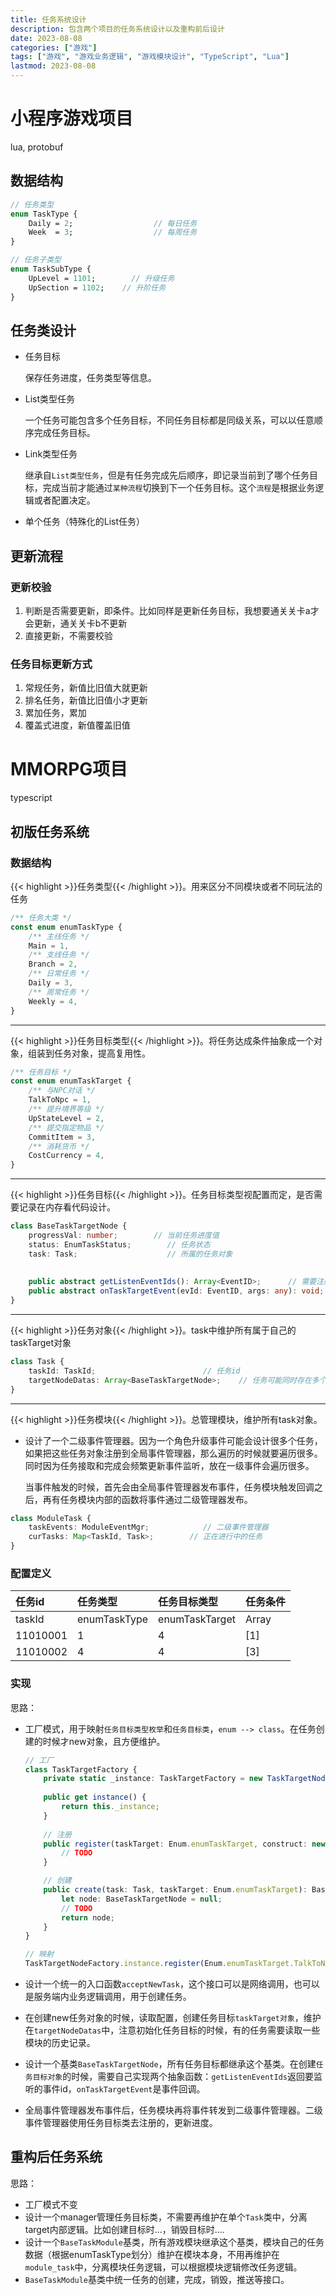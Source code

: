 ```yaml
---
title: 任务系统设计
description: 包含两个项目的任务系统设计以及重构前后设计
date: 2023-08-08
categories: ["游戏"]
tags: ["游戏", "游戏业务逻辑", "游戏模块设计", "TypeScript", "Lua"]
lastmod: 2023-08-08
---
```



# 小程序游戏项目

lua, protobuf

## 数据结构

```protobuf
// 任务类型
enum TaskType {
    Daily = 2;                  // 每日任务
    Week  = 3;                  // 每周任务
}
```

```protobuf
// 任务子类型
enum TaskSubType {
    UpLevel = 1101;        // 升级任务
    UpSection = 1102;    // 升阶任务
}
```

## 任务类设计

- 任务目标

  保存任务进度，任务类型等信息。

- List类型任务

  一个任务可能包含多个任务目标，不同任务目标都是同级关系，可以以任意顺序完成任务目标。

- Link类型任务

  继承自`List类型任务`，但是有任务完成先后顺序，即记录当前到了哪个任务目标，完成当前才能通过`某种流程`切换到下一个任务目标。这个`流程`是根据业务逻辑或者配置决定。

- 单个任务（特殊化的List任务）

## 更新流程

### 更新校验

1. 判断是否需要更新，即条件。比如同样是更新任务目标，我想要通关关卡a才会更新，通关关卡b不更新
2. 直接更新，不需要校验

### 任务目标更新方式

1. 常规任务，新值比旧值大就更新
2. 排名任务，新值比旧值小才更新
3. 累加任务，累加
4. 覆盖式进度，新值覆盖旧值

# MMORPG项目

typescript

## 初版任务系统

### 数据结构

{{< highlight >}}任务类型{{< /highlight >}}。用来区分不同模块或者不同玩法的任务

```typescript
/** 任务大类 */
const enum enumTaskType {
    /** 主线任务 */
    Main = 1,
    /** 支线任务 */
    Branch = 2,
    /** 日常任务 */
    Daily = 3,
    /** 周常任务 */
    Weekly = 4,
}
```

---

{{< highlight >}}任务目标类型{{< /highlight >}}。将任务达成条件抽象成一个对象，组装到任务对象，提高复用性。

```typescript
/** 任务目标 */
const enum enumTaskTarget {
    /** 与NPC对话 */
    TalkToNpc = 1,
    /** 提升境界等级 */
    UpStateLevel = 2,
    /** 提交指定物品 */
    CommitItem = 3,
    /** 消耗货币 */
    CostCurrency = 4,
}
```

---

{{< highlight >}}任务目标{{< /highlight >}}。任务目标类型视配置而定，是否需要记录在内存看代码设计。

```typescript
class BaseTaskTargetNode {
    progressVal: number;        // 当前任务进度值
    status: EnumTaskStatus;        // 任务状态
    task: Task;                    // 所属的任务对象
    
    
    public abstract getListenEventIds(): Array<EventID>;      // 需要注册的事件id
    public abstract onTaskTargetEvent(evId: EventID, args: any): void;    // 事件回调
}
```



---

{{< highlight >}}任务对象{{< /highlight >}}。task中维护所有属于自己的taskTarget对象

```typescript
class Task {
    taskId: TaskId;                        // 任务id
    targetNodeDatas: Array<BaseTaskTargetNode>;    // 任务可能同时存在多个目标条件
}
```

---

{{< highlight >}}任务模块{{< /highlight >}}。总管理模块，维护所有task对象。

- 设计了一个二级事件管理器。因为一个角色升级事件可能会设计很多个任务，如果把这些任务对象注册到全局事件管理器，那么遍历的时候就要遍历很多。同时因为任务接取和完成会频繁更新事件监听，放在一级事件会遍历很多。

  当事件触发的时候，首先会由全局事件管理器发布事件，任务模块触发回调之后，再有任务模块内部的函数将事件通过二级管理器发布。

```typescript
class ModuleTask {
    taskEvents: ModuleEventMgr;            // 二级事件管理器
    curTasks: Map<TaskId, Task>;        // 正在进行中的任务
}
```



### 配置定义

| 任务id   | 任务类型     | 任务目标类型   | 任务条件      |
| :------- | :----------- | :------------- | :------------ |
| taskId   | enumTaskType | enumTaskTarget | Array<number> |
| 11010001 | 1            | 4              | [1]           |
| 11010002 | 4            | 4              | [3]           |

### 实现

思路：

- 工厂模式，用于映射`任务目标类型枚举`和`任务目标类`，`enum --> class`。在任务创建的时候才new对象，且方便维护。

  ```typescript
  // 工厂
  class TaskTargetFactory {
      private static _instance: TaskTargetFactory = new TaskTargetNodeFactory();
         
      public get instance() {
          return this._instance;
      }
      
      // 注册
      public register(taskTarget: Enum.enumTaskTarget, construct: new (task: Task, taskTarget: Enum.enumTaskTarget) => BaseTaskTargetNode): void {
          // TODO
      }
  
      // 创建
      public create(task: Task, taskTarget: Enum.enumTaskTarget): BaseTaskTargetNode {
          let node: BaseTaskTargetNode = null;
          // TODO
          return node;
      }
  }
  
  // 映射
  TaskTargetNodeFactory.instance.register(Enum.enumTaskTarget.TalkToNpc, TaskTarget_TalkToNpc);
  ```

  

- 设计一个统一的入口函数`acceptNewTask`，这个接口可以是网络调用，也可以是服务端内业务逻辑调用，用于创建任务。

- 在创建new任务对象的时候，读取配置，创建任务目标`taskTarget对象`，维护在`targetNodeDatas`中，注意初始化任务目标的时候，有的任务需要读取一些模块的历史记录。

- 设计一个基类`BaseTaskTargetNode`，所有任务目标都继承这个基类。在创建`任务目标对象`的时候，需要自己实现两个抽象函数：`getListenEventIds`返回要监听的事件id，`onTaskTargetEvent`是事件回调。

- 全局事件管理器发布事件后，任务模块再将事件转发到二级事件管理器。二级事件管理器使用任务目标类去注册的，更新进度。

## 重构后任务系统

思路：

- 工厂模式不变
- 设计一个manager管理任务目标类，不需要再维护在单个`Task`类中，分离target内部逻辑。比如创建目标时...，销毁目标时....
- 设计一个`BaseTaskModule`基类，所有游戏模块继承这个基类，模块自己的任务数据（根据enumTaskType划分）维护在模块本身，不用再维护在`module_task`中，分离模块任务逻辑，可以根据模块逻辑修改任务逻辑。
- `BaseTaskModule`基类中统一任务的创建，完成，销毁，推送等接口。

